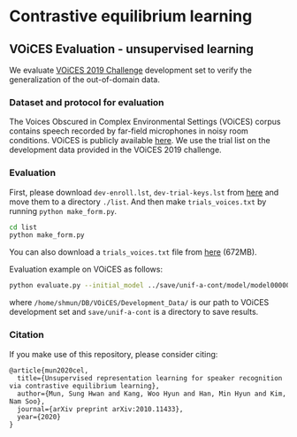 # Contrastive equilibrium learning


## VOiCES Evaluation - unsupervised learning
We evaluate [VOiCES 2019 Challenge](https://iqtlabs.github.io/voices/) development set to verify the generalization of the out-of-domain data.


### Dataset and protocol for evaluation
The Voices Obscured in Complex Environmental Settings (VOiCES) corpus contains speech recorded by far-field microphones in noisy room conditions. VOiCES is publicly available [here](https://iqtlabs.github.io/voices/downloads/). We use the trial list on the development data provided in the VOiCES 2019 challenge.


### Evaluation
First, please download `dev-enroll.lst`, `dev-trial-keys.lst` from [here](https://iqtlabs.github.io/voices/downloads/) and move them to a directory `./list`. And then make `trials_voices.txt` by running `python make_form.py`.
```bash
cd list
python make_form.py
```
You can also download a `trials_voices.txt` file from [here](https://drive.google.com/file/d/1uCTIrDIl13hBDfQXYT4WITOlDYB-TgfW/view?usp=sharing) (672MB).

Evaluation example on VOiCES as follows:
```bash
python evaluate.py --initial_model ../save/unif-a-cont/model/model000000001.model --save_path save/unif-a-cont/ --save_filename model000000001 --test_list ./list/trials_voices.txt --test_path /home/shmun/DB/VOiCES/Development_Data/
```
where `/home/shmun/DB/VOiCES/Development_Data/` is our path to VOiCES development set and `save/unif-a-cont` is a directory to save results.

### Citation
If you make use of this repository, please consider citing:
```
@article{mun2020cel,
  title={Unsupervised representation learning for speaker recognition via contrastive equilibrium learning},
  author={Mun, Sung Hwan and Kang, Woo Hyun and Han, Min Hyun and Kim, Nam Soo},
  journal={arXiv preprint arXiv:2010.11433},
  year={2020}
}
```
